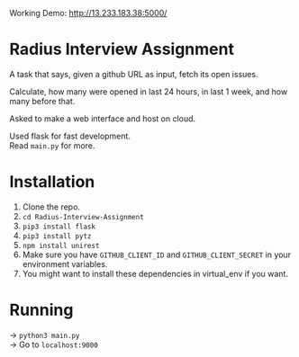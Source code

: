 Working Demo: <http://13.233.183.38:5000/>

# Radius Interview Assignment
A task that says, given a github URL as input, fetch its open issues.  

Calculate, how many were opened in last 24 hours, in last 1 week, and how many before that.  

Asked to make a web interface and host on cloud.  

Used flask for fast development.  
Read `main.py` for more.


# Installation
1) Clone the repo.  
2) `cd Radius-Interview-Assignment`  
3) `pip3 install flask`  
4) `pip3 install pytz`  
5) `npm install unirest`
6) Make sure you have `GITHUB_CLIENT_ID` and `GITHUB_CLIENT_SECRET` in your environment variables.  
7) You might want to install these dependencies in virtual_env if you want.  


# Running
-> `python3 main.py`  
-> Go to `localhost:9000`
